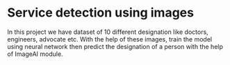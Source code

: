 # Service detection using images
 In this project we have dataset of 10 different designation like doctors, engineers, advocate etc. With the help of these images,  train the model using neural network then predict the designation of a person with the help of ImageAI module.
